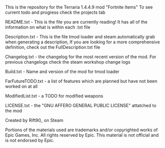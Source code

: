 This is the repository for the Terraria 1.4.4.9 mod "Fortnite Items"
To see current todo and progress check the projects tab

README.txt - This is the file you are currently reading! It has all of the information on what is within each .txt file

Description.txt - This is the file tmod loader and steam automatically grab when generating a description, If you are looking
for a more comprehensive definition, check out the FullDescription.txt file

Changelog.txt - the changelog for the most recent version of the mod. For previous changelogs check the steam workshop change logs

Build.txt - Name and version of the mod for tmod loader

FarFutureTODO.txt - a list of features which are planned but have not been worked on at all

ModifiedList.txt - a TODO for modified weapons

LICENSE.txt - the "GNU AFFERO GENERAL PUBLIC LICENSE" attatched to the mod

Created by Rift90_ on Steam

Portions of the materials used are trademarks and/or copyrighted works of Epic Games, Inc. All rights reserved by Epic. This material is not official and is not endorsed by Epic.
